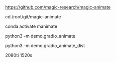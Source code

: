 https://github.com/magic-research/magic-animate


cd /root/git/magic-animate

conda activate manimate

python3 -m demo.gradio_animate

python3 -m demo.gradio_animate_dist

2080ti   1520s